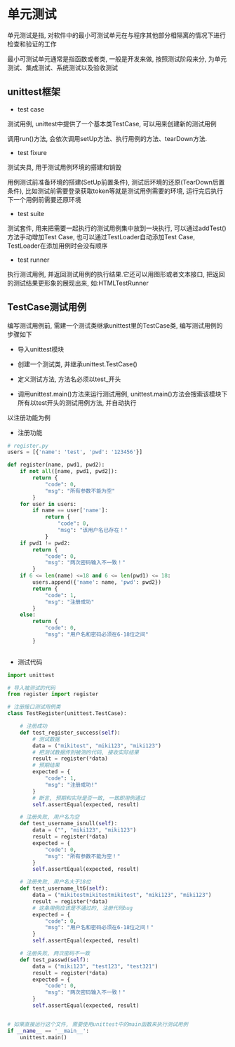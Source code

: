 <!--
 * @Description: 
 * @Version: 1.0
 * @Author: DaLao
 * @Email: dalao@xxx.com
 * @Date: 2021-02-06 13:09:18
 * @LastEditors: daLao
 * @LastEditTime: 2023-04-17 15:21:49
-->

# 单元测试

单元测试是指, 对软件中的最小可测试单元在与程序其他部分相隔离的情况下进行检查和验证的工作

最小可测试单元通常是指函数或者类, 一般是开发来做, 按照测试阶段来分, 为单元测试、集成测试、系统测试以及验收测试

## unittest框架

- test case

测试用例, unittest中提供了一个基本类TestCase, 可以用来创建新的测试用例

调用run()方法, 会依次调用setUp方法、执行用例的方法、tearDown方法.

- test fixure

测试夹具, 用于测试用例环境的搭建和销毁

用例测试前准备环境的搭建(SetUp前置条件), 测试后环境的还原(TearDown后置条件), 比如测试前需要登录获取token等就是测试用例需要的环境, 运行完后执行下一个用例前需要还原环境

- test suite

测试套件, 用来把需要一起执行的测试用例集中放到一块执行, 可以通过addTest()方法手动增加Test Case, 也可以通过TestLoader自动添加Test Case, TestLoader在添加用例时会没有顺序

- test runner

执行测试用例, 并返回测试用例的执行结果.它还可以用图形或者文本接口, 把返回的测试结果更形象的展现出来, 如:HTMLTestRunner

## TestCase测试用例

编写测试用例前, 需建一个测试类继承unittest里的TestCase类, 编写测试用例的步骤如下

- 导入unittest模块
  
- 创建一个测试类, 并继承unittest.TestCase()
  
- 定义测试方法, 方法名必须以test_开头
  
- 调用unittest.main()方法来运行测试用例, unittest.main()方法会搜索该模块下所有以test开头的测试用例方法, 并自动执行

以注册功能为例

- 注册功能

```py
# register.py
users = [{'name': 'test', 'pwd': '123456'}]

def register(name, pwd1, pwd2):
    if not all([name, pwd1, pwd2]):
        return {
            "code": 0, 
            "msg": "所有参数不能为空"
        }
    for user in users:
        if name == user['name']:
            return {
                "code": 0, 
                "msg": "该用户名已存在！"
            }
    if pwd1 != pwd2:
        return {
            "code": 0, 
            "msg": "两次密码输入不一致！"
        }
    if 6 <= len(name) <=18 and 6 <= len(pwd1) <= 18:
        users.append({'name': name, 'pwd': pwd2})
        return {
            "code": 1, 
            "msg": "注册成功"
        }
    else: 
        return {
            "code": 0, 
            "msg": "用户名和密码必须在6-18位之间"
        }
        
```

- 测试代码

```py
import unittest

# 导入被测试的代码
from register import register

# 注册接口测试用例类
class TestRegister(unittest.TestCase):

    # 注册成功
    def test_register_success(self):
        # 测试数据
        data = ("mikitest", "miki123", "miki123")
        # 把测试数据传到被测的代码, 接收实际结果
        result = register(*data)
        # 预期结果
        expected = {
            "code": 1, 
            "msg": "注册成功!"
        }
        # 断言, 预期和实际是否一致, 一致即用例通过
        self.assertEqual(expected, result)

    # 注册失败, 用户名为空
    def test_username_isnull(self):
        data = ("", "miki123", "miki123")
        result = register(*data)
        expected = {
            "code": 0, 
            "msg": "所有参数不能为空！"
        }
        self.assertEqual(expected, result)

    # 注册失败, 用户名大于18位
    def test_username_lt6(self):
        data = ("mikitestmikitestmikitest", "miki123", "miki123")
        result = register(*data)
        # 这条用例应该是不通过的, 注册代码bug
        expected = {
            "code": 0, 
            "msg": "用户名和密码必须在6-18位之间！"
        }
        self.assertEqual(expected, result)

    # 注册失败, 两次密码不一致
    def test_passwd(self):
        data = ("miki123", "test123", "test321")
        result = register(*data)
        expected = {
            "code": 0, 
            "msg": "两次密码输入不一致！"
        }
        self.assertEqual(expected, result)


# 如果直接运行这个文件, 需要使用unittest中的main函数来执行测试用例
if __name__ == '__main__':
    unittest.main()
```
